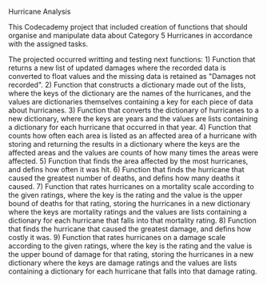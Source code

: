 Hurricane Analysis

This Codecademy project that included creation of functions that should organise and manipulate data about Category 5 Hurricanes in accordance with the assigned tasks.

The projected occurred writting and testing next functions:
    1) Function that returns a new list of updated damages where the recorded data is converted to float values and the missing data is retained as "Damages not recorded".
    2) Function that constructs a dictionary made out of the lists, where the keys of the dictionary are the names of the hurricanes, and the values are dictionaries themselves containing a key for each piece of data about hurricanes. 
    3) Function that converts the dictionary of hurricanes to a new dictionary, where the keys are years and the values are lists containing a dictionary for each hurricane that occurred in that year.
    4) Function that counts how often each area is listed as an affected area of a hurricane with storing and returning the results in a dictionary where the keys are the affected areas and the values are counts of how many times the areas were affected.
    5) Function that finds the area affected by the most hurricanes, and defins how often it was hit.
    6) Function that finds the hurricane that caused the greatest number of deaths, and defins how many deaths it caused.
    7) Function that rates hurricanes on a mortality scale according to the given ratings, where the key is the rating and the value is the upper bound of deaths for that rating,  storing the hurricanes in a new dictionary where the keys are mortality ratings and the values are lists containing a dictionary for each hurricane that falls into that mortality rating.
    8) Function that finds the hurricane that caused the greatest damage, and defins how costly it was.
    9) Function that rates hurricanes on a damage scale according to the given ratings, where the key is the rating and the value is the upper bound of damage for that rating, storing the hurricanes in a new dictionary where the keys are damage ratings and the values are lists containing a dictionary for each hurricane that falls into that damage rating.
